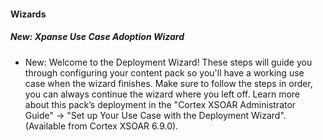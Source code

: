 
#### Wizards

##### New: Xpanse Use Case Adoption Wizard

- New: Welcome to the Deployment Wizard!  These steps will guide you through configuring your content pack so you'll have a working use case when the wizard finishes. Make sure to follow the steps in order, you can always continue the wizard where you left off. Learn more about this pack’s deployment in the "Cortex XSOAR Administrator Guide" -> "Set up Your Use Case with the Deployment Wizard". (Available from Cortex XSOAR 6.9.0).
